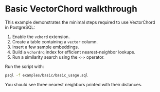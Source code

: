 # Basic VectorChord walkthrough

This example demonstrates the minimal steps required to use VectorChord in PostgreSQL:

1. Enable the `vchord` extension.
2. Create a table containing a `vector` column.
3. Insert a few sample embeddings.
4. Build a `vchordrq` index for efficient nearest-neighbor lookups.
5. Run a similarity search using the `<->` operator.

Run the script with:

```bash
psql -f examples/basic/basic_usage.sql
```

You should see three nearest neighbors printed with their distances.
